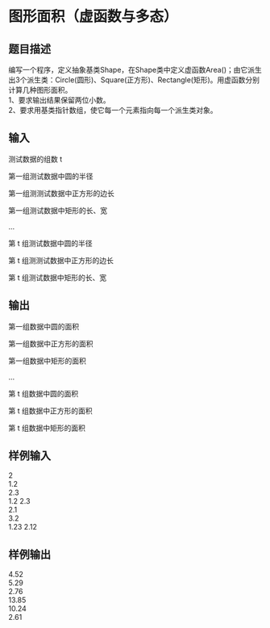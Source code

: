  # 图形面积（虚函数与多态）  
  
 ## 题目描述  
 编写一个程序，定义抽象基类Shape，在Shape类中定义虚函数Area()；由它派生出3个派生类：Circle(圆形)、Square(正方形)、Rectangle(矩形)。用虚函数分别计算几种图形面积。  
 1、要求输出结果保留两位小数。  
 2、要求用基类指针数组，使它每一个元素指向每一个派生类对象。  
 ## 输入  
 测试数据的组数 t  
  
 第一组测试数据中圆的半径  
  
 第一组测测试数据中正方形的边长  
  
 第一组测试数据中矩形的长、宽  
  
 …  
  
 第 t 组测试数据中圆的半径  
  
 第 t 组测测试数据中正方形的边长  
  
 第 t 组测试数据中矩形的长、宽  
  
 ## 输出  
 第一组数据中圆的面积  
  
 第一组数据中正方形的面积  
  
 第一组数据中矩形的面积  
  
 …  
  
 第 t 组数据中圆的面积  
  
 第 t 组数据中正方形的面积  
  
 第 t 组数据中矩形的面积  
  
 ## 样例输入  
 2  
 1.2  
 2.3  
 1.2 2.3  
 2.1  
 3.2  
 1.23 2.12  
 ## 样例输出  
 4.52  
 5.29  
 2.76  
 13.85  
 10.24  
 2.61  
   
  
